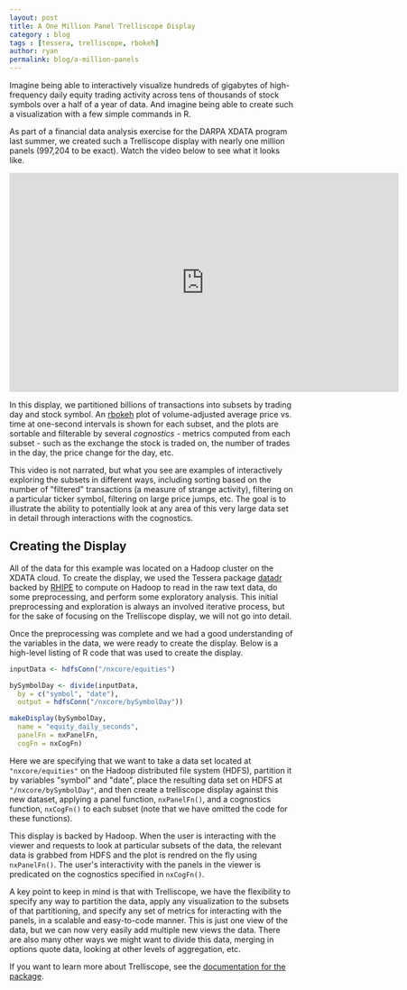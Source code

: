 ```yaml
---
layout: post
title: A One Million Panel Trelliscope Display
category : blog
tags : [tessera, trelliscope, rbokeh]
author: ryan
permalink: blog/a-million-panels
---
```


Imagine being able to interactively visualize hundreds of gigabytes of high-frequency daily equity trading activity across tens of thousands of stock symbols over a half of a year of data.  And imagine being able to create such a visualization with a few simple commands in R.

<!--more-->

As part of a financial data analysis exercise for the DARPA XDATA program last summer, we created such a Trelliscope display with nearly one million panels (997,204 to be exact).  Watch the video below to see what it looks like.

<iframe width="690" height="389" src="https://www.youtube.com/embed/KatkJx9Ui0o" frameborder="0" allowfullscreen></iframe>

In this display, we partitioned billions of transactions into subsets by trading day and stock symbol.  An [rbokeh](http://hafen.github.io/rbokeh/) plot of volume-adjusted average price vs. time at one-second intervals is shown for each subset, and the plots are sortable and filterable by several *cognostics* - metrics computed from each subset - such as the exchange the stock is traded on, the number of trades in the day, the price change for the day, etc.

<!-- Each panel is for one security symbol for one day.  The plot is the volume adjusted average per-second price vs. time, shown in blue, while a red vertical line for each second extends from the low to high values seen during that second.  For time points at which trades have been flagged by the data provider, an orange point is plotted.  Hovering on points provides additional information. -->

This video is not narrated, but what you see are examples of interactively exploring the subsets in different ways, including sorting based on the number of "filtered" transactions (a measure of strange activity), filtering on a particular ticker symbol, filtering on large price jumps, etc.  The goal is to illustrate the ability to potentially look at any area of this very large data set in detail through interactions with the cognostics.

## Creating the Display ##

All of the data for this example was located on a Hadoop cluster on the XDATA cloud.  To create the display, we used the Tessera package [datadr](http://tessera.io/docs-datadr/) backed by [RHIPE](https://github.com/tesseradata/RHIPE) to compute on Hadoop to read in the raw text data, do some preprocessing, and perform some exploratory analysis.  This initial preprocessing and exploration is always an involved iterative process, but for the sake of focusing on the Trelliscope display, we will not go into detail.

Once the preprocessing was complete and we had a good understanding of the variables in the data, we were ready to create the display.  Below is a high-level listing of R code that was used to create the display.

```r
inputData <- hdfsConn("/nxcore/equities")

bySymbolDay <- divide(inputData,
  by = c("symbol", "date"),
  output = hdfsConn("/nxcore/bySymbolDay"))

makeDisplay(bySymbolDay,
  name = "equity_daily_seconds",
  panelFn = nxPanelFn,
  cogFn = nxCogFn)
```

Here we are specifying that we want to take a data set located at `"nxcore/equities"` on the Hadoop distributed file system (HDFS), partition it by variables "symbol" and "date", place the resulting data set on HDFS at `"/nxcore/bySymbolDay"`, and then create a trelliscope display against this new dataset, applying a panel function, `nxPanelFn()`, and a cognostics function, `nxCogFn()` to each subset (note that we have omitted the code for these functions).

This display is backed by Hadoop.  When the user is interacting with the viewer and requests to look at particular subsets of the data, the relevant data is grabbed from HDFS and the plot is rendred on the fly using `nxPanelFn()`.  The user's interactivity with the panels in the viewer is predicated on the cognostics specified in `nxCogFn()`.

A key point to keep in mind is that with Trelliscope, we have the flexibility to specify any way to partition the data, apply any visualization to the subsets of that partitioning, and specify any set of metrics for interacting with the panels, in a scalable and easy-to-code manner.  This is just one view of the data, but we can now very easily add multiple new views the data.  There are also many other ways we might want to divide this data, merging in options quote data, looking at other levels of aggregation, etc.

If you want to learn more about Trelliscope, see the [documentation for the package](http://tessera.io/docs-trelliscope/).


